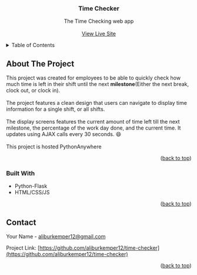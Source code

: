 <a name="readme-top"></a>



<!-- PROJECT LOGO -->
<br />
<div align="center">

  <h3 align="center">Time Checker</h3>

  <p align="center">
    The Time Checking web app
    <br />
    <br />
    <a href="https://aburkemper.pythonanywhere.com">View Live Site</a>
  </p>
</div>



<!-- TABLE OF CONTENTS -->
<details>
  <summary>Table of Contents</summary>
  <ol>
    <li>
      <a href="#about-the-project">About The Project</a>
      <ul>
        <li><a href="#built-with">Built With</a></li>
      </ul>
    </li>
  </ol>
</details>



<!-- ABOUT THE PROJECT -->
## About The Project


This project was created for employees to be able to quickly check how much time is left in their shift until the next <b>milestone</b>(Either the next break, clock out, or clock in).
</br>
<br />
The project features a clean design that users can navigate to display time information for a single shift, or all shifts.
</br>
<br />
The display screens features the current amount of time left till the next milestone, the percentage of the work day done, and the current time. It updates using AJAX calls every 30 seconds. :smile:
<br />
<br />
This project is hosted PythonAnywhere

<p align="right">(<a href="#readme-top">back to top</a>)</p>



### Built With

* Python-Flask
* HTML/CSS/JS

<p align="right">(<a href="#readme-top">back to top</a>)</p>


<!-- CONTACT -->
## Contact

Your Name  - aliburkemper12@gmail.com

Project Link: [https://github.com/aliburkemper12/time-checker](https://github.com/aliburkemper12/time-checker)

<p align="right">(<a href="#readme-top">back to top</a>)</p>



